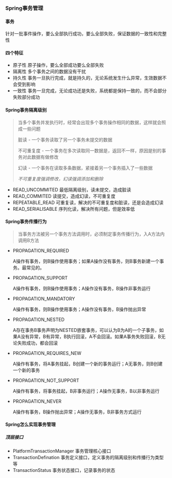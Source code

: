 ### Spring事务管理

#### 事务

针对一批事件操作，要么全部执行成功，要么全部失败，保证数据的一致性和完整性

#### 四个特征

- 原子性 原子操作，要么全部成功要么全部失败
- 隔离性 多个事务之间的数据没有干扰
- 持久性 事务一旦执行完成，就是持久的，无论系统发生什么异常，生效数据不会受到影响
- 一致性 事务一旦完成，无论成功还是失败，系统都是保持一致的，而不会部分失败部分成功

#### Spring事务隔离级别

> 当多个事务并发执行时，经常会出现多个事务操作相同的数据，这样就会照成一些问题
>
> 脏读 - 一个事务读取了另一个事务未提交的数据
>
> 不可重复度 - 一个事务在多次读取同一数据是，返回不一样，原因是别的事务对此数据有做修改
>
> 幻读 - 一个事务在读取多条数据，紧接着另一个事务插入了一些数据
>
> *不可重复度强调修改，幻读强调添加和删除*

- READ_UNCOMMITED 最低隔离级别，读未提交，造成脏读
- READ_COMMITED 读提交，造成幻读，不可重复度
- REPEATABLE_READ 可重复读，解决的不可重复度和脏读，还是会造成幻读
- READ_SERIALISABLE 序列化读，解决所有问题，但是效率低

#### Spring事务传播行为

> 当事务方法被另一个事务方法调用时，必须制定事务传播行为，入A方法内调用B方法

- PROPAGATION_REQUIRED

  A操作有事务，则B操作使用事务；如果A操作没有事务，则B事务新建一个事务。最常见的。

- PROPAGATION_SUPPORT

  A操作有事务，则B操作使用事务；A操作没有事务，B操作非事务运行

- PROPAGATION_MANDATORY

  A操作有事务，则B操作使用事务；A操作没有事务，B操作抛出异常

- PROPAGATION_NESTED

  A存在事务B事务声明为NESTED嵌套事务，可以认为B为A的一个子事务，如果A没有异常，B有异常，B执行回滚，A不会回滚。如果A事务失败回滚，B无论失败成功，都会回滚

- PROPAGATION_REQUIRES_NEW

  A操作有事务，将A事务挂起，B创建一个新的事务运行；A无事务，则B创建一个新的事务

- PROPAGATION_NOT_SUPPORT

  A操作有事务，将事务挂起，B非事务运行；A操作无事务，B以非事务运行

- PROPAGATION_NEVER

  A操作有事务，B操作抛出异常；A操作无事务，B非事务方式运行


#### Spring怎么实现事务管理

##### 顶层接口

- PlatformTransactionManager 事务管理核心接口
- TransactionDefination 事务定义接口，定义事务的隔离级别和传播行为类型等
- TransactionStatus 事务状态接口，记录事务的状态